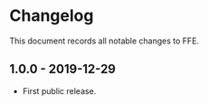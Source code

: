 # Changelog

This document records all notable changes to FFE.



## 1.0.0 - 2019-12-29

* First public release.
  
